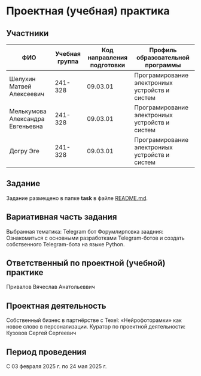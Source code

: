 # Проектная (учебная) практика

## Участники

| ФИО | Учебная группа | Код направления подготовки | Профиль образовательной программы |
|-|-|-|-|
| Шелухин Матвей Алексеевич |241-328|09.03.01|Програмирование электрониых устройств и систем|
| Мелькумова Александра Евгеньевна |241-328|09.03.01|Програмирование электрониых устройств и систем|
| Догру Эге |241-328|09.03.01|Програмирование электрониых устройств и систем|

## Задание

Задание размещено в папке **task** в файле [README.md](task/README.md).

## Вариативная часть задания

Выбранная тематика:
Telegram бот
Форумлирповка заадния:
Ознакомиться с основными разработками Telegram-ботов и создать собственного Telegram-бота на языке Python.

## Ответственный по проектной (учебной) практике

Привалов Вячеслав Анатольеввич

## Проектная деятельность

Собственный бизнес в партнёрстве с Texel: «Нейрофоторамки» как новое слово в персонализации.
Куратор по проектной деятельности: Кузовов Сергей Сергеевич

## Период проведения

С 03 февраля 2025 г. по 24 мая 2025 г.
